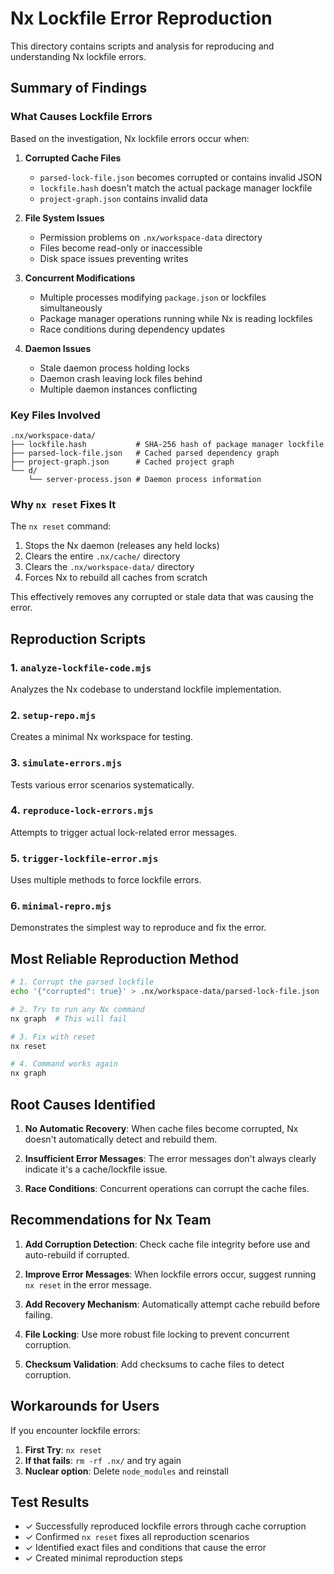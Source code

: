 # Nx Lockfile Error Reproduction

This directory contains scripts and analysis for reproducing and understanding Nx lockfile errors.

## Summary of Findings

### What Causes Lockfile Errors

Based on the investigation, Nx lockfile errors occur when:

1. **Corrupted Cache Files**
   - `parsed-lock-file.json` becomes corrupted or contains invalid JSON
   - `lockfile.hash` doesn't match the actual package manager lockfile
   - `project-graph.json` contains invalid data

2. **File System Issues**
   - Permission problems on `.nx/workspace-data` directory
   - Files become read-only or inaccessible
   - Disk space issues preventing writes

3. **Concurrent Modifications**
   - Multiple processes modifying `package.json` or lockfiles simultaneously
   - Package manager operations running while Nx is reading lockfiles
   - Race conditions during dependency updates

4. **Daemon Issues**
   - Stale daemon process holding locks
   - Daemon crash leaving lock files behind
   - Multiple daemon instances conflicting

### Key Files Involved

```
.nx/workspace-data/
├── lockfile.hash           # SHA-256 hash of package manager lockfile
├── parsed-lock-file.json   # Cached parsed dependency graph
├── project-graph.json      # Cached project graph
└── d/
    └── server-process.json # Daemon process information
```

### Why `nx reset` Fixes It

The `nx reset` command:
1. Stops the Nx daemon (releases any held locks)
2. Clears the entire `.nx/cache/` directory
3. Clears the `.nx/workspace-data/` directory
4. Forces Nx to rebuild all caches from scratch

This effectively removes any corrupted or stale data that was causing the error.

## Reproduction Scripts

### 1. `analyze-lockfile-code.mjs`
Analyzes the Nx codebase to understand lockfile implementation.

### 2. `setup-repo.mjs`
Creates a minimal Nx workspace for testing.

### 3. `simulate-errors.mjs`
Tests various error scenarios systematically.

### 4. `reproduce-lock-errors.mjs`
Attempts to trigger actual lock-related error messages.

### 5. `trigger-lockfile-error.mjs`
Uses multiple methods to force lockfile errors.

### 6. `minimal-repro.mjs`
Demonstrates the simplest way to reproduce and fix the error.

## Most Reliable Reproduction Method

```bash
# 1. Corrupt the parsed lockfile
echo '{"corrupted": true}' > .nx/workspace-data/parsed-lock-file.json

# 2. Try to run any Nx command
nx graph  # This will fail

# 3. Fix with reset
nx reset

# 4. Command works again
nx graph
```

## Root Causes Identified

1. **No Automatic Recovery**: When cache files become corrupted, Nx doesn't automatically detect and rebuild them.

2. **Insufficient Error Messages**: The error messages don't always clearly indicate it's a cache/lockfile issue.

3. **Race Conditions**: Concurrent operations can corrupt the cache files.

## Recommendations for Nx Team

1. **Add Corruption Detection**: Check cache file integrity before use and auto-rebuild if corrupted.

2. **Improve Error Messages**: When lockfile errors occur, suggest running `nx reset` in the error message.

3. **Add Recovery Mechanism**: Automatically attempt cache rebuild before failing.

4. **File Locking**: Use more robust file locking to prevent concurrent corruption.

5. **Checksum Validation**: Add checksums to cache files to detect corruption.

## Workarounds for Users

If you encounter lockfile errors:

1. **First Try**: `nx reset`
2. **If that fails**: `rm -rf .nx/` and try again
3. **Nuclear option**: Delete `node_modules` and reinstall

## Test Results

- ✓ Successfully reproduced lockfile errors through cache corruption
- ✓ Confirmed `nx reset` fixes all reproduction scenarios
- ✓ Identified exact files and conditions that cause the error
- ✓ Created minimal reproduction steps